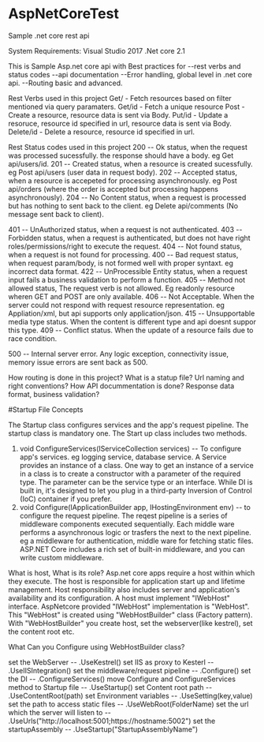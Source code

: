 # AspNetCoreTest
Sample .net core rest api

System Requirements: 
Visual Studio 2017
.Net core 2.1

 This is Sample Asp.net core api with Best practices for 
 --rest verbs and status codes 
 --api documentation
 --Error handling, global level in .net core api.
 --Routing basic and advanced.
 
 Rest Verbs used in this project
 Get/    - Fetch resources based on filter mentioned via query paramaters.
 Get/id  - Fetch a unique resource
 Post    - Create a resource, resource data is sent via Body.
 Put/id  - Update a resoruce, resource id specified in url, resource data is sent via Body.
 Delete/id  - Delete a resource, resource id specified in url.
 
 Rest Status codes used in this project
 200 -- Ok status, when the request was processed sucessfully. the response should have a body. eg Get api/users/id.
 201 -- Created status, when a resource is created sucessfully. eg Post api/users (user data in request body).
 202 -- Accepted status, when a resource is accepeted for processing asynchronously. eg Post api/orders (where the order is accepted but processing happens asynchronously).
 204 -- No Content status, when a request is processed but has nothing to sent back to the client. eg Delete api/comments (No message sent back to client).
 
 401 -- UnAuthorized status, when a request is not authenticated.
 403 -- Forbidden status, when a request is authenticated, but does not have right roles/permissions/right to execute the request.
 404 -- Not found status, when a request is not found for processing. 
 400 -- Bad request status, when request param/body, is not formed well with proper syntaxt. eg incorrect data format.
 422 -- UnProcessible Entity status, when a request input fails a business validation to perform a function.
 405 -- Method not allowed status, The request verb is not allowed. Eg readonly resource wheren GET and POST are only available. 
 406 -- Not Acceptable. When the server could not respond with request resource representation. eg Appliation/xml, but api supports only application/json.
 415 -- Unsupportable media type status. When the content is different type and api doesnt suppor this type.
 409 -- Conflict status. When the update of a resource fails due to race condition.
  
 500 -- Internal server error. Any logic exception, connectivity issue, memory issue errors are sent back as 500.
 
 How routing is done in this project?
 What is a statup file?
 Url naming and right conventions?
 How API docummentation is done?
 Response data format, business validation?
 
 
#Startup File Concepts

The Startup class configures services and the app's request pipeline. The startup class is mandatory one. The Start up class includes two methods.
1) void ConfigureServices(IServiceCollection services) -- To configure app's services. eg logging service, database service. A Service provides an instance of a class. One way to get an instance of a service in a class is to create a constructor with a parameter of the required type. 
The parameter can be the service type or an interface. While DI is built in, it's designed to let you plug in a third-party Inversion of Control (IoC) container if you prefer.
2) void Configure(IApplicationBuilder app, IHostingEnvironment env) -- to configure the request pipeline. The reqest pipeline is a series of middleware components
executed sequentially. Each middle ware performs a asynchronous logic or trasfers the next to the next pipeline. eg a middleware for authentication, 
middle ware for fetching static files. ASP.NET Core includes a rich set of built-in middleware, and you can write custom middleware.

What is host, What is its role?
Asp.net core apps require a host within which they execute. The host is responsible for application start up and lifetime management. Host responsibility also includes server and application's availability and its configuration. 
A host must implement "IWebHost" interface. AspNetcore provided "IWebHost" implementation is "WebHost". This "WebHost" is created using "WebHostBuilder" class (Factory pattern). With "WebHostBuilder" you create host, set the webserver(like kestrel), set the content root etc.

What Can you Configure using WebHostBuilder class?

set the WebServer                                            -- .UseKestrel()
set IIS as proxy to Kesterl                                  -- .UseIISIntegration()
set the middleware/request pipeline                          -- .Configure()
set the DI                                                   -- .ConfigureServices()
move Configure and ConfigureServices method to Startup file  -- .UseStartup()
set Content root path                                        -- .UseContentRoot(path)
set Environment variables                                    -- .UseSetting(key,value)
set the path to access static files                          -- .UseWebRoot(FolderName)
set the url which the server will listen to                  -- .UseUrls("http://localhost:5001;https://hostname:5002")
set the startupAssembly                                      -- .UseStartup("StartupAssemblyName")






